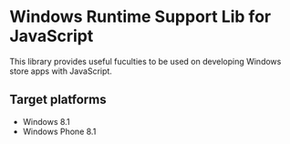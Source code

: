 Windows Runtime Support Lib for JavaScript
==================================================

This library provides useful fuculties to be used on developing Windows store apps with JavaScript.

## Target platforms

* Windows 8.1
* Windows Phone 8.1
